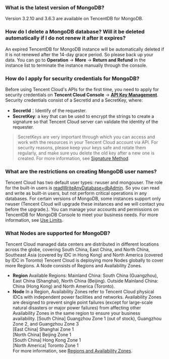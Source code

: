 ### What is the latest version of MongoDB?
Version 3.2.10 and 3.6.3 are available on TencentDB for MongoDB.
### How do I delete a MongoDB database? Will it be deleted automatically if I do not renew it after it expires?
An expired TencentDB for MongoDB instance will be automatically deleted if it is not renewed after the 14-day grace period. So please back up your data. You can go to **Operation** -> **More** -> **Return and Refund** in the instance list to terminate the instance manually through the console.
### How do I apply for security credentials for MongoDB?
Before using Tencent Cloud's APIs for the first time, you need to apply for security credentials on **Tencent Cloud Console** -> **[API Key Management](https://console.cloud.tencent.com/cam/capi)**. 
Security credentials consist of a SecretId and a SecretKey, where:

-  **SecretId**：Identify of the requester.
- **SecretKey**: a key that can be used to encrypt the strings to create a signature so that Tencent Cloud server can validate the identity of the requester.
>SecretKeys are very important through which you can access and work with the resources in your Tencent Cloud account via API. For security reasons, please keep your keys safe and rotate them regularly, and make sure you delete the old key after a new one is created. For more information, see [Signature Method](https://intl.cloud.tencent.com/document/product/240/8329).
### What are the restrictions on creating MongoDB user names?
Tencent Cloud has two default user types: rwuser and mongouser. The role for the built-in users is [readWriteAnyDatabase+dbAdmin](https://docs.mongodb.com/v3.0/reference/built-in-roles/). So you can read and write as built-in users, but not perform critical operations in any databases.
For certain versions of MongoDB, some instances support only rwuser (Tencent Cloud will upgrade these instances and we will contact you before the upgrade.).
You can manage your accounts and permissions on TencentDB for MongoDB Console to meet your business needs. For more information, see [Use Limits](https://intl.cloud.tencent.com/document/product/240/622).

### What Nodes are supported for MongoDB?
Tencent Cloud managed data centers are distributed in different locations across the globe, covering South China, East China, and North China, Southeast Asia (covered by IDC in Hong Kong) and North America (covered by IDC in Toronto)
Tencent Cloud is deploying more Nodes globally to cover more Regions. A Node consists of Regions and Availability Zones.
- **Region**
Available Regions:
Mainland China: South China (Guangzhou), East China (Shanghai), North China (Beijing).
Outside Mainland China: China (Hong Kong)  and North America (Toronto).
- **Node**
In a Region, Availability Zones refer to Tencent Cloud physical IDCs with independent power facilities and networks.
Availability Zones are designed to prevent single point failures (except for large-scale natural disasters or major power failures) from affecting other Availability Zones in the same region to ensure your business availability.
  [South China] Guangzhou Zone 1 (out of stock), Guangzhou Zone 2, and Guangzhou Zone 3<br/>
  [East China] Shanghai Zone 1<br/>
  [North China] Beijing Zone 1<br/>
  [South China] Hong Kong Zone 1<br/>
  [North America] Toronto Zone 1<br/>
For more information, see [Regions and Availability Zones](https://intl.cloud.tencent.com/document/product/240/3637).
